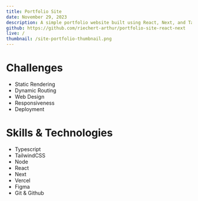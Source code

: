 ```yaml
---
title: Portfolio Site
date: November 29, 2023
description: A simple portfolio website built using React, Next, and TailwindCSS to showcase demos of projects and explain the skills and technologies behind them. 
github: https://github.com/riechert-arthur/portfolio-site-react-next
live: /
thumbnail: /site-portfolio-thumbnail.png
---
```


# Challenges
- Static Rendering
- Dynamic Routing
- Web Design
- Responsiveness
- Deployment
# Skills & Technologies
- Typescript
- TailwindCSS
- Node
- React
- Next
- Vercel
- Figma
- Git & Github